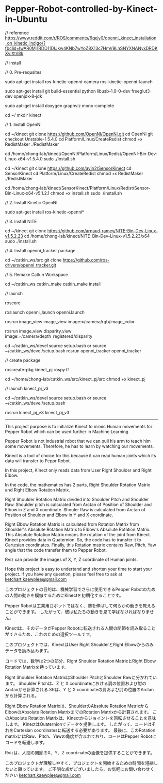 # Pepper-Robot-controlled-by-Kinect-in-Ubuntu
// reference https://www.reddit.com/r/ROS/comments/6qejy0/openni_kinect_installation_on_kinetic_indigo/?fbclid=IwAR0Mj1RDO11DIJkw4KNb7wYoZ8X13c7HmV9LhSNYXNANyxDRDKXviXtrl8k

// install

// 0. Pre-requsites

sudo apt-get install ros-kinetic-openni-camera ros-kinetic-openni-launch

sudo apt-get install git build-essential python libusb-1.0-0-dev freeglut3-dev openjdk-8-jdk

sudo apt-get install doxygen graphviz mono-complete

cd ~/
mkdir kinect

// 1. Install OpenNI

cd ~/kinect
git clone https://github.com/OpenNI/OpenNI.git
cd OpenNI
git checkout Unstable-1.5.4.0
cd Platform/Linux/CreateRedist
chmod +x RedistMaker
./RedistMaker

cd /home/chong-lab/kinect/OpenNI/Platform/Linux/Redist/OpenNI-Bin-Dev-Linux-x64-v1.5.4.0
sudo ./install.sh

cd ~/kinect
git clone https://github.com/avin2/SensorKinect
cd SensorKinect
cd Platform/Linux/CreateRedist
chmod +x RedistMaker
./RedistMaker

cd /home/chong-lab/kinect/SensorKinect/Platform/Linux/Redist/Sensor-Bin-Linux-x64-v5.1.2.1
chmod +x install.sh
sudo ./install.sh

// 2. Install Kinetic OpenNI

sudo apt-get install ros-kinetic-openni*

// 3. Install NITE

cd ~/kinect
git clone https://github.com/arnaud-ramey/NITE-Bin-Dev-Linux-v1.5.2.23
cd /home/chong-lab/kinect/NITE-Bin-Dev-Linux-v1.5.2.23/x64
sudo ./install.sh

// 4. Install openni_tracker package

cd ~/catkin_ws/src
git clone https://github.com/ros-drivers/openni_tracker.git

// 5. Remake Catkin Workspace

cd ~/catkin_ws
catkin_make
catkin_make install

// launch

roscore

roslaunch openni_launch openni.launch

rosrun image_view image_view image:=/camera/rgb/image_color

rosrun image_view disparity_view image:=/camera/depth_registered/disparity

cd ~/catkin_ws/devel
source setup.bash 
or 
source ~/catkin_ws/devel/setup.bash
rosrun openni_tracker openni_tracker

// create package

roscreate-pkg kinect_pj rospy tf

cd ~/home/chong-lab/catkin_ws/src/kinect_pj/src
chmod +x kinect_pj

// launch kinect_pj_v3

cd ~/catkin_ws/devel
source setup.bash 
or 
source ~/catkin_ws/devel/setup.bash

rosrun kinect_pj_v3 kinect_pj_v3

********************************************************************************************************************

This project purpose is to initialize Kinect to mimic Human movements for Pepper Robot which can be used further in Machine Learning. 

Pepper Robot is not industrial robot that we can pull his arm to teach him some movements. Therefore, he has to learn by watching our movements.

Kinect is a tool of choice for this because it can read human joints which its data will transfer to Peppr Robot.

In this project, Kinect only reads data from User Right Shoulder and Right Elbow.

In the code, the mathematics has 2 parts, Right Shoulder Rotation Matrix and Right Elbow Rotation Matrix.

Right Shoulder Rotation Matrix divided into Shoulder Pitch and Shoulder Raw. Shoulder pitch is calculated from Arctan of Position of Shoulder and Elbow in Z and X coordinate. Shouler Raw is calculated from Arctan of Position of Shoulder and Elbow in Y and X coordinate.

Right Elbow Rotation Matrix is calculated from Rotation Matrix from Shoulder's Absolute Rotation Matrix to Elbow's Absolute Rotation Matrix. This Absolute Rotation Matrix means the rotation of the joint from Kinect. Kinect provides data in Quaternion. So, the code has to transfer it to Cartesian coordinates. Finally, this Rotation matrix contains Raw, Pitch, Yaw angle that the code transfer them to Pepper Robot.

Rviz can provide the images of X, Y, Z coordinate of Human joints.

Hope this project is easy to undertand and shorten your time to start your project.
If you have any question, please feel free to ask at
ketchart.kaewplee@gmail.com

このプロジェクトの目的は、機械学習でさらに使用できるPepper Robotのための人間の動きを模倣するためにKinectを初期化することです。

Pepper Robotは工業用ロボットではなく、腕を伸ばして何らかの動きを教えることができます。 したがって、彼は私たちの動きを見て学ばなければなりません。

Kinectは、そのデータがPepper Robotに転送される人間の関節を読み取ることができるため、これのための選択ツールです。

このプロジェクトでは、KinectはUser Right ShoulderとRight Elbowからのみデータを読み込みます。

コードでは、数学は2つの部分、Right Shoulder Rotation MatrixとRight Elbow Rotation Matrixを持っています。

Right Shoulder Rotation MatrixはShoulder PitchとShoulder Rawに分かれています。 Shoulder Pitchは、Z と X coordinateにおける肩の位置および肘のArctanから計算される.SRは、Y と X coordinateの肩および肘の位置のArctanから計算される。

Right Elbow Rotation Matrixは、ShoulderのAbsolute Rotation MatrixからElbowのAbsolute Rotation MatrixまでのRotation Matrixから計算されます。 このAbsolute Rotation Matrixは、Kinectからジョイントを回転させることを意味します。 KinectはQuaternionでデータを提供します。 したがって、コードはそれをCartesian coordinatesに転送する必要があります。 最後に、このRotation matrixにはRaw、Pitch、Yawの角度が含まれており、コードはPepper Robotにコードを転送します。

Rvizは、人間の関節のX、Y、Z coordinateの画像を提供することができます。

このプロジェクトが理解しやすく、プロジェクトを開始するための時間を短縮したいと願っています。
ご不明な点がございましたら、お気軽にお問い合わせください
ketchart.kaewplee@gmail.com
